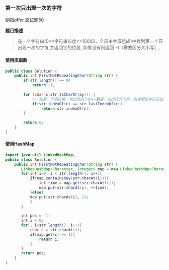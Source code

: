### 第一次只出现一次的字符
[剑指offer 面试题50](https://www.nowcoder.com/practice/1c82e8cf713b4bbeb2a5b31cf5b0417c?tpId=13&tqId=11187&tPage=1&rp=1&ru=/ta/coding-interviews&qru=/ta/coding-interviews/question-ranking)

**题目描述**  
>在一个字符串(0<=字符串长度<=10000，全部由字母组成)中找到第一个只出现一次的字符,并返回它的位置, 如果没有则返回 -1（需要区分大小写）.

#### 使用库函数
```java
public class Solution {
    public int FirstNotRepeatingChar(String str) {
        if(str.length() == 0)
            return -1;
        
        for (char c:str.toCharArray()) {
            // 如果一个字符第一次出现的下标==最后一次出现的下标，则表明该字符只出现一次
            if(str.indexOf(c) == str.lastIndexOf(c))
                return str.indexOf(c);
        } 
        
        return 0;
    }
}
```
#### 使用HashMap
```java
import java.util.LinkedHashMap;
public class Solution {
    public int FirstNotRepeatingChar(String str) {
       LinkedHashMap<Character, Integer> map = new LinkedHashMap<Character, Integer>();
       for(int i=0; i < str.length(); i++){
           if(map.containsKey(str.charAt(i))){
               int time = map.get(str.charAt(i));
               map.put(str.charAt(i), ++time);
           }else{
           map.put(str.charAt(i), 1);
           }
       }
       
       int pos = -1;
       int i = 0;
       for(; i<str.length(); i++){
           char c = str.charAt(i);
           if(map.get(c) == 1){
               return i;
           }
       }
       return pos;
    }
}
```
